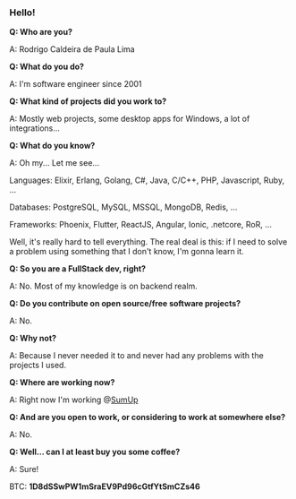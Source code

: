 ### Hello!

**Q: Who are you?**

A: Rodrigo Caldeira de Paula Lima

**Q: What do you do?**

A: I'm software engineer since 2001

**Q: What kind of projects did you work to?**

A: Mostly web projects, some desktop apps for Windows, a lot of integrations...

**Q: What do you know?**

A: Oh my... Let me see...

Languages: Elixir, Erlang, Golang, C#, Java, C/C++, PHP, Javascript, Ruby, ...

Databases: PostgreSQL, MySQL, MSSQL, MongoDB, Redis, ...

Frameworks: Phoenix, Flutter, ReactJS, Angular, Ionic, .netcore, RoR, ...

Well, it's really hard to tell everything. The real deal is this: if I need to solve a problem using something that I don't know, I'm gonna learn it.

**Q: So you are a FullStack dev, right?**

A: No. Most of my knowledge is on backend realm.

**Q: Do you contribute on open source/free software projects?**

A: No.

**Q: Why not?**

A: Because I never needed it to and never had any problems with the projects I used.

**Q: Where are working now?**

A: Right now I'm working @[SumUp](https://www.sumup.com)

**Q: And are you open to work, or considering to work at somewhere else?**

A: No.

**Q: Well... can I at least buy you some coffee?**

A: Sure!

BTC: **1D8dSSwPW1mSraEV9Pd96cGtfYtSmCZs46**
